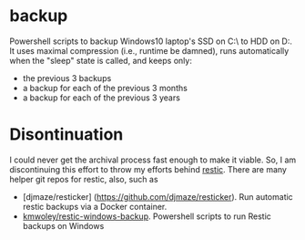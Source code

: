# backup
Powershell scripts to backup Windows10 laptop's SSD on C:\ to HDD on D:\. It uses maximal compression (i.e., runtime be damned), runs automatically when the "sleep" state is called, and keeps only:
- the previous 3 backups
- a backup for each of the previous 3 months
- a backup for each of the previous 3 years

# Disontinuation
I could never get the archival process fast enough to make it viable. So, I am discontinuing this effort to throw my efforts behind [restic](https://github.com/restic/restic). There are many helper git repos for restic, also, such as 
- [djmaze/resticker] (https://github.com/djmaze/resticker). Run automatic restic backups via a Docker container.
- [kmwoley/restic-windows-backup](https://github.com/kmwoley/restic-windows-backup). Powershell scripts to run Restic backups on Windows

